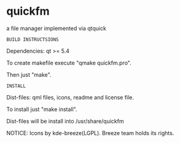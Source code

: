 quickfm
=======

a file manager implemented via qtquick

	BUILD INSTRUCTSIONS

Dependencies: qt >= 5.4

To create makefile execute "qmake quickfm.pro".

Then just "make".

  	INSTALL

Dist-files: qml files, icons, readme and license file.

To install just "make install".

Dist-files will be install into /usr/share/quickfm

NOTICE: Icons by kde-breeze(LGPL). Breeze team holds its rights.
